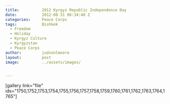```yaml
---
title:			2012 Kyrgyz Republic Independence Day
date:			2012-08-31 06:34:48 Z
categories:		Peace Corps
tags:			Bishkek
  - Freedom
  - Holiday
  - Kyrgyz Culture
  - Kyrgyzstan
  - Peace Corps
author:			judsonlmoore
layout:			post
image:			../assets/images/


---
```


[gallery link="file" ids="1750,1752,1753,1754,1755,1756,1757,1758,1759,1760,1761,1762,1763,1764,1765"]
